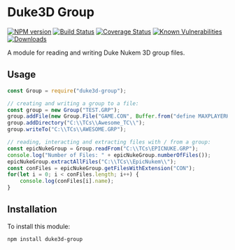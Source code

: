 # Duke3D Group

[![NPM version][npm-version-image]][npm-url]
[![Build Status][build-status-image]][build-status-url]
[![Coverage Status][coverage-image]][coverage-url]
[![Known Vulnerabilities][vulnerabilities-image]][vulnerabilities-url]
[![Downloads][npm-downloads-image]][npm-url]

A module for reading and writing Duke Nukem 3D group files.

## Usage

```javascript
const Group = require("duke3d-group");

// creating and writing a group to a file:
const group = new Group("TEST.GRP");
group.addFile(new Group.File("GAME.CON", Buffer.from("define MAXPLAYERHEALTH 420")));
group.addDirectory("C:\\TCs\\Awesome_TC\\");
group.writeTo("C:\\TCs\\AWESOME.GRP");

// reading, interacting and extracting files with / from a group:
const epicNukeGroup = Group.readFrom("C:\\TCs\EPICNUKE.GRP");
console.log("Number of Files: " + epicNukeGroup.numberOfFiles());
epicNukeGroup.extractAllFiles("C:\\TCs\\EpicNukem\\");
const conFiles = epicNukeGroup.getFilesWithExtension("CON");
for(let i = 0; i < conFiles.length; i++) {
    console.log(conFiles[i].name);
}
```

## Installation

To install this module:
```bash
npm install duke3d-group
```

[npm-url]: https://www.npmjs.com/package/duke3d-group
[npm-version-image]: https://img.shields.io/npm/v/duke3d-group.svg
[npm-downloads-image]: http://img.shields.io/npm/dm/duke3d-group.svg

[build-status-url]: https://travis-ci.org/nitro404/duke3d-group
[build-status-image]: https://travis-ci.org/nitro404/duke3d-group.svg?branch=master

[coverage-url]: https://coveralls.io/github/nitro404/duke3d-group?branch=master
[coverage-image]: https://coveralls.io/repos/github/nitro404/duke3d-group/badge.svg?branch=master

[vulnerabilities-url]: https://snyk.io/test/github/nitro404/duke3d-group?targetFile=package.json
[vulnerabilities-image]: https://snyk.io/test/github/nitro404/duke3d-group/badge.svg?targetFile=package.json
